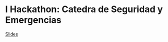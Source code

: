 # I Hackathon: Catedra de Seguridad y Emergencias

[Slides](http://esri-es.github.io/demos/mapjournal/?appid=0d050f81e4694beba35264d51094fa92)
